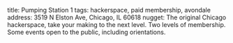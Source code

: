 title: Pumping Station 1
tags: hackerspace, paid membership, avondale
address: 3519 N Elston Ave, Chicago, IL 60618
nugget: The original Chicago hackerspace, take your making to the next level. Two levels of membership. Some events open to the public, including orientations. 